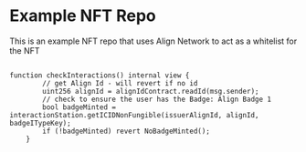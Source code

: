 # Example NFT Repo

This is an example NFT repo that uses Align Network to act as a whitelist for the NFT

```solidity

function checkInteractions() internal view {
        // get Align Id - will revert if no id
        uint256 alignId = alignIdContract.readId(msg.sender);
        // check to ensure the user has the Badge: Align Badge 1
        bool badgeMinted = interactionStation.getICIDNonFungible(issuerAlignId, alignId, badgeITypeKey);
        if (!badgeMinted) revert NoBadgeMinted();
    }

```
